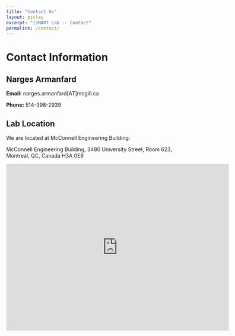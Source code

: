 ```yaml
---
title: "Contact Us"
layout: piclay
excerpt: "iSMART Lab -- Contact"
permalink: /contact/
---
```


# Contact Information

## Narges Armanfard

**Email:** narges.armanfard[AT]mcgill.ca

**Phone:** 514-398-2939

## Lab Location

We are located at McConnell Engineering Building:

McConnell Engineering Building, 3480 University Street, Room 623, Montreal, QC, Canada   H3A 0E9


<iframe src="https://www.google.com/maps/embed?pb=!1m18!1m12!1m3!1d2796.1995343707345!2d-73.57862068459221!3d45.50606177910149!2m3!1f0!2f0!3f0!3m2!1i1024!2i768!4f13.1!3m3!1m2!1s0x4cc91a464578f1ff%3A0xb044114ae799c08c!2sMcconnell%20Engineering%20Building!5e0!3m2!1sen!2sca!4v1643793908239!5m2!1sen!2sca" width="600" height="450" style="border:0;" allowfullscreen="" loading="lazy"></iframe>
 
